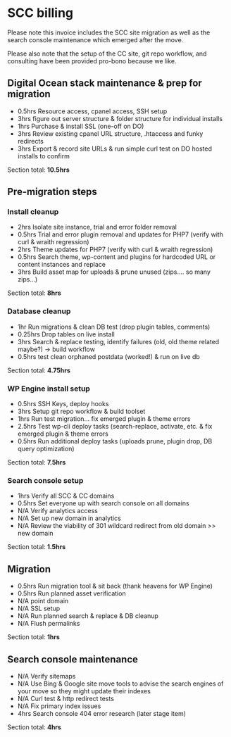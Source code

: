# SCC billing

Please note this invoice includes the SCC site migration as well as the search console maintenance which emerged after the move.

Please also note that the setup of the CC site, git repo workflow, and consulting have been provided pro-bono because we like.

## Digital Ocean stack maintenance & prep for migration

- 0.5hrs Resource access, cpanel access, SSH setup
- 3hrs figure out server structure & folder structure for individual installs
- 1hrs Purchase & install SSL (one-off on DO)
- 3hrs Review existing cpanel URL structure, .htaccess and funky redirects
- 3hrs Export & record site URLs & run simple curl test on DO hosted installs to confirm

Section total: **10.5hrs**

## Pre-migration steps

### Install cleanup

- 2hrs Isolate site instance, trial and error folder removal
- 0.5hrs Trial and error plugin removal and updates for PHP7 (verify with curl & wraith regression)
- 2hrs Theme updates for PHP7 (verify with curl & wraith regression)
- 0.5hrs Search theme, wp-content and plugins for hardcoded URL or content instances and replace
- 3hrs Build asset map for uploads & prune unused (zips.... so many zips...)

Section total: **8hrs**

### Database cleanup

- 1hr Run migrations & clean DB test (drop plugin tables, comments)
- 0.25hrs Drop tables on live install
- 3hrs Search & replace testing, identify failures (old, old theme related maybe?) -> build workflow
- 0.5hrs test clean orphaned postdata (worked!) & run on live db

Section total: **4.75hrs**

### WP Engine install setup

- 0.5hrs SSH Keys, deploy hooks
- 3hrs Setup git repo workflow & build toolset
- 1hrs Run test migration... fix emerged plugin & theme errors
- 2.5hrs Test wp-cli deploy tasks (search-replace, activate, etc. & fix emerged plugin & theme errors
- 0.5hrs Run additional deploy tasks (uploads prune, plugin drop, DB query optimization)

Section total: **7.5hrs**

### Search console setup

- 1hrs Verify all SCC & CC domains
- 0.5hrs Set everyone up with search console on all domains
- N/A Verify analytics access
- N/A Set up new domain in analytics
- N/A Review the viability of 301 wildcard redirect from old domain >> new domain

Section total: **1.5hrs**

## Migration

- 0.5hrs Run migration tool & sit back (thank heavens for WP Engine)
- 0.5hrs Run planned asset verification
- N/A point domain
- N/A SSL setup
- N/A Run planned search & replace & DB cleanup
- N/A Flush permalinks

Section total: **1hrs**

## Search console maintenance

- N/A Verify sitemaps
- N/A Use Bing & Google site move tools to advise the search engines of your move so they might update their indexes
- N/A Curl test & http redirect tests
- N/A Fix primary index issues
- 4hrs Search console 404 error research (later stage item)

Section total: **4hrs**
